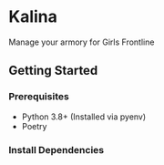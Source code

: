 # Kalina
Manage your armory for Girls Frontline

## Getting Started

### Prerequisites
* Python 3.8+ (Installed via pyenv)
* Poetry

### Install Dependencies
